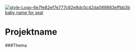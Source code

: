 <a href="https://ibb.co/dm1WZz5"><img src="https://i.ibb.co/5KtMZfR/style-Logo-6e7fe82ef7e777c82e8dc0c42da089883effbb3b.png" alt="style-Logo-6e7fe82ef7e777c82e8dc0c42da089883effbb3b" border="0"></a><br /><a target='_blank' href='https://babynamesetc.com/animal'>baby name for seal</a><br />

# Projektname

###Thema
